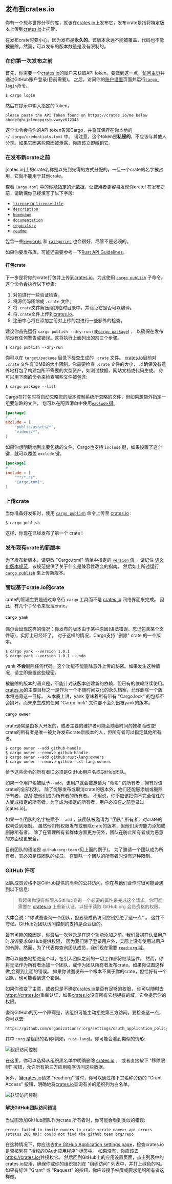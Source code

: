 ## 发布到crates.io

你有一个想与世界分享的库，就该在[crates.io]上发布它，发布crate是指将特定版本上传到[crates.io]上托管。

在发布crate时要小心，因为发布是**永久的**。该版本永远不能被覆盖，代码也不能被删除。然而，可以发布的版本数量是没有限制的。

### 在你第一次发布之前

首先，你需要一个[crates.io]的账户来获取API token。要做到这一点，[访问主页][crates.io]并通过GitHub账户登录(目前需要)。
之后，访问你的[账户设置](https://crates.io/me)页面并运行[`cargo login`]命令。

```console
$ cargo login
```

然后在提示中输入指定的Token。
```console
please paste the API Token found on https://crates.io/me below
abcdefghijklmnopqrstuvwxyz012345
```

这个命令会将你的API token告知Cargo，并将其保存在你本地的 `~/.cargo/credentials.toml` 中。
请注意，这个token是**私秘的**，不应该与其他人分享。如果它因某些原因被泄露，你应该立即撤销它。

### 在发布新crate之前

[cates.io]上的crate名称是以先到先得的方式分配的。一旦一个crate的名字被占用，它就不能用于其他crate。

查看 `Cargo.toml` 中的[你能指定的元数据](manifest.md)，让使用者更容易发现你crate! 在发布之前，请确保你已经填写了以下字段:

- [`license` or `license-file`]
- [`description`]
- [`homepage`]
- [`documentation`]
- [`repository`]
- [`readme`]

包含一些[`keywords`] 和 [`categories`] 也会很好，尽管不是必须的。

如果你要发布库，可能还需要参考一下[Rust API Guidelines]。

#### 打包crate

下一步是将你的crate打包并上传到[crates.io]。为此使用 [`cargo publish`] 子命令。
这个命令会执行以下步骤:

1. 对包进行一些验证检查。
2. 将源代码压缩成 `.crate` 文件。
3. 将`.crate`文件解压缩到临时目录中，并验证它是否可以编译。
4. 将`.crate`文件上传到[crates.io]。
5. 注册中心将在添加之前对上传的包进行一些额外的检查。

建议你首先运行 `cargo publish --dry-run` (或[`cargo package`]) ，
以确保在发布前没有任何警告或错误。这将执行上面列出的前三个步骤。

```console
$ cargo publish --dry-run
```

你可以在 `target/package` 目录下检查生成的 `.crate` 文件。
[crates.io]目前对 `.crate` 文件有10MB的大小限制。你需要检查 `.crate` 文件的大小，
以确保没有意外地打包了构建包所不需要的大型资产，如测试数据、网站文档或代码生成。
你可以用下面的命令来检查哪些文件被包含:

```console
$ cargo package --list
```

Cargo在打包时将自动忽略您的版本控制系统所忽略的文件，但如果想额外指定一组要忽略的文件，
您可以在配置清单中使用[`exclude` 键](manifest.md#the-exclude-and-include-fields)。

```toml
[package]
# ...
exclude = [
    "public/assets/*",
    "videos/*",
]
```

如果你想明确地列出要包括的文件，Cargo也支持 `include` 键，如果设置了这个键，就可以覆盖 `exclude` 键。

```toml
[package]
# ...
include = [
    "**/*.rs",
    "Cargo.toml",
]
```

### 上传crate

当你准备好发布时，使用 [`cargo publish`] 命令上传至 [crates.io] :

```console
$ cargo publish
```

这样，你现在已经发布了第一个 crate !

### 发布现有crate的新版本

为了发布新版本，请更改 "Cargo.toml" 清单中指定的 [`version` 值](manifest.md#the-version-field)。
请记住 [语义化版本规范](semver.md)，该规范提供了关于什么是兼容性改变的指南。
然后如上所述运行[`cargo publish`] 来上传新版本。

### 管理基于crate.io的crate

crate的管理主要是通过命令行 `cargo` 工具而不是 [crates.io] 网络界面来完成。
因此，有几个子命令来管理crate。

#### `cargo yank`

偶尔会出现这样的情况：你发布的版本由于某种原因(语法错误、忘记包含某个文件等)，实际上已经坏了。
对于这样的情况，Cargo支持 "删除" crate 的一个版本。

```console
$ cargo yank --version 1.0.1
$ cargo yank --version 1.0.1 --undo
```

yank **不会**删除任何代码。这个功能不能删除意外上传的秘密。如果发生这种情况，请立即重置这些秘密。

被删除的版本的语义是，不能针对该版本创建新的依赖，但已有的依赖继续使用。
[crates.io]的主要目标之一是作为一个不随时间变化的永久档案，允许删除一个版本将违背这一目标。
从本质上讲，yank 意味着所有带有 "Cargo.lock" 的包都不会损坏，而未来生成的任何 "Cargo.lock" 文件都不会列出被yank的版本。

#### `cargo owner`

crate通常是由多人开发的，或者主要的维护者可能会随着时间的推移而改变!
crate的所有者是唯一被允许发布crate新版本的人，但所有者可以指定其他所有者。

```console
$ cargo owner --add github-handle
$ cargo owner --remove github-handle
$ cargo owner --add github:rust-lang:owners
$ cargo owner --remove github:rust-lang:owners
```

给予这些命令的所有者ID必须是GitHub用户名或GitHub团队。

如果一个用户名被赋予`--add`，该用户就会被邀请为 "命名" 的所有者，拥有对该crate的全部权利。
除了能够发布或取消crate的版本外，他们还能够添加或删除所有者，*包括* 使他们成为所有者的所有者。
不用说，你不应该把你不完全信任的人变成指定的所有者。为了成为指定的所有者，用户必须在之前登录过[cates.io]。

如果一个团队的名字被赋予 `--add` ，该团队被邀请为 "团队" 所有者，对crate的权利受到限制。
虽然他们有权限发布或删除crate的版本，但他们*没有*能力添加或删除所有者。
除了在管理所有者群体方面更方便外，团队在防止所有者成为恶意的方面也更安全。

目前团队的语法是 `github:org:team` (见上面的例子)。
为了邀请一个团队成为所有者，其必须是该团队的成员。
在删除一个团队的所有者时没有这种限制。

### GitHub 许可

团队成员资格不是GitHub提供的简单的公共访问，你在与他们合作时很可能会遇到以下信息:

> 看起来你没有权限从GitHub查询一个必要的属性来完成这个请求。你可能需要在 [crates.io] 上重新认证，以授予读取 GitHub org 会员资格的权限。

大体会说："你试图查询一个团队，但五级成员访问控制拒绝了这一点" 。
这并不夸张。GitHub对团队访问控制的支持是企业级的。

最有可能的原因是，你最后一次登录是在这个功能添加之前。我们最初在认证用户时*没有*要求GitHub提供权限，
因为我们除了登录用户外，实际上没有使用过用户的令牌。然而，为了代表你查询团队成员，我们现在需要 [`read:org` 域][oauth-scopes]。

你可以自由地拒绝这个域，在引入团队之前的一切工作都将继续运作。
然而，你将无法作为所有者添加一个团队，或作为团队所有者发布crate。如果你试图这样做,会得到上面的错误。
如果你试图发布一个根本不属于你的crate，但恰好有一个团队，也可能看到这个错误。

如果你改变了主意，或者只是不确定[crates.io]是否有足够的权限，
你可以随时去<https://crates.io/>重新认证，如果[crates.io]没有所有它想拥有的域，它会提示你的权限。

查询GitHub的另一个障碍是，该组织可能主动拒绝第三方访问。要检查这一点，你可以去:

```text
https://github.com/organizations/:org/settings/oauth_application_policy
```

其中 `:org` 是组织的名称(例如，`rust-lang`)。你可能会看到类似的情形:

![组织访问控制](../images/org-level-acl.png)

在这里，你可以选择从组织黑名单中明确删除 [crates.io] ，
或者直接按下 "移除限制" 按钮，允许所有第三方应用程序访问这些数据。

另外，当[crates.io]请求 "read:org" 域时，你可以通过按下其名称旁边的 "Grant Access" 按钮，明确地将[crates.io]查询有关的组织列为白名单。

![认证访问控制](../images/auth-level-acl.png)

#### 解决GitHub团队访问错误

当试图添加GitHub团队作为crate 所有者时，你可能会看到类似的错误:

```text
error: failed to invite owners to crate <crate_name>: api errors (status 200 OK): could not find the github team org/repo
```
在这种情况下，你应该去[the GitHub Application settings page]，检查crates.io是否被列在 "授权的OAuth应用程序" 标签中。
如果没有，你应该去<https://crates.io/>并授权它。
然后回到GitHub上的应用设置页面，点击列表中的crates.io应用，确保你或你的组织被列在 "组织访问" 列表中，并打上绿色的勾。
如果有标注 "Grant" 或 "Request" 的按钮，你应该授予权限或要求组织所有者这样做。

[Rust API Guidelines]: https://rust-lang.github.io/api-guidelines/
[`cargo login`]: ../commands/cargo-login.md
[`cargo package`]: ../commands/cargo-package.md
[`cargo publish`]: ../commands/cargo-publish.md
[`categories`]: manifest.md#the-categories-field
[`description`]: manifest.md#the-description-field
[`documentation`]: manifest.md#the-documentation-field
[`homepage`]: manifest.md#the-homepage-field
[`keywords`]: manifest.md#the-keywords-field
[`license` or `license-file`]: manifest.md#the-license-and-license-file-fields
[`readme`]: manifest.md#the-readme-field
[`repository`]: manifest.md#the-repository-field
[crates.io]: https://crates.io/
[oauth-scopes]: https://developer.github.com/apps/building-oauth-apps/understanding-scopes-for-oauth-apps/
[the GitHub Application settings page]: https://github.com/settings/applications
